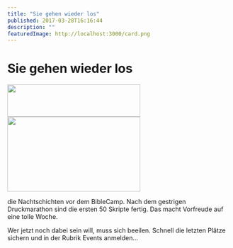 ```yaml
---
title: "Sie gehen wieder los"
published: 2017-03-28T16:16:44
description: ""
featuredImage: http://localhost:3000/card.png
---
```


# Sie gehen wieder los

<p><img data-attachment-id="669" data-permalink="https://www.ec-nordbund.de/sie-gehen-wieder-los/biblecamp_gross2/" data-orig-file="https://www.ec-nordbund.de/wp-content/uploads/BibleCamp_groß2.png" data-orig-size="1124,275" data-comments-opened="1" data-image-meta="{&quot;aperture&quot;:&quot;0&quot;,&quot;credit&quot;:&quot;&quot;,&quot;camera&quot;:&quot;&quot;,&quot;caption&quot;:&quot;&quot;,&quot;created_timestamp&quot;:&quot;0&quot;,&quot;copyright&quot;:&quot;&quot;,&quot;focal_length&quot;:&quot;0&quot;,&quot;iso&quot;:&quot;0&quot;,&quot;shutter_speed&quot;:&quot;0&quot;,&quot;title&quot;:&quot;&quot;,&quot;orientation&quot;:&quot;0&quot;}" data-image-title="BibleCamp_groß2" data-image-description="" data-medium-file="https://www.ec-nordbund.de/wp-content/uploads/BibleCamp_groß2-300x73.png" data-large-file="https://www.ec-nordbund.de/wp-content/uploads/BibleCamp_groß2-1024x251.png" class="alignnone size-medium wp-image-669" src="https://www.ec-nordbund.de/wp-content/uploads/BibleCamp_groß2-300x73.png" alt="" width="300" height="73" srcset="https://www.ec-nordbund.de/wp-content/uploads/BibleCamp_groß2-300x73.png 300w, https://www.ec-nordbund.de/wp-content/uploads/BibleCamp_groß2-768x188.png 768w, https://www.ec-nordbund.de/wp-content/uploads/BibleCamp_groß2-1024x251.png 1024w, https://www.ec-nordbund.de/wp-content/uploads/BibleCamp_groß2.png 1124w" sizes="(max-width: 300px) 100vw, 300px" /><img data-attachment-id="668" data-permalink="https://www.ec-nordbund.de/sie-gehen-wieder-los/dsc_3799/" data-orig-file="https://www.ec-nordbund.de/wp-content/uploads/DSC_3799.jpg" data-orig-size="3840,2160" data-comments-opened="1" data-image-meta="{&quot;aperture&quot;:&quot;2&quot;,&quot;credit&quot;:&quot;&quot;,&quot;camera&quot;:&quot;D5503&quot;,&quot;caption&quot;:&quot;&quot;,&quot;created_timestamp&quot;:&quot;1490717322&quot;,&quot;copyright&quot;:&quot;&quot;,&quot;focal_length&quot;:&quot;4.9&quot;,&quot;iso&quot;:&quot;160&quot;,&quot;shutter_speed&quot;:&quot;0.015625&quot;,&quot;title&quot;:&quot;&quot;,&quot;orientation&quot;:&quot;1&quot;}" data-image-title="DSC_3799" data-image-description="" data-medium-file="https://www.ec-nordbund.de/wp-content/uploads/DSC_3799-300x169.jpg" data-large-file="https://www.ec-nordbund.de/wp-content/uploads/DSC_3799-1024x576.jpg" class="alignnone size-medium wp-image-668" src="https://www.ec-nordbund.de/wp-content/uploads/DSC_3799-300x169.jpg" alt="" width="300" height="169" srcset="https://www.ec-nordbund.de/wp-content/uploads/DSC_3799-300x169.jpg 300w, https://www.ec-nordbund.de/wp-content/uploads/DSC_3799-768x432.jpg 768w, https://www.ec-nordbund.de/wp-content/uploads/DSC_3799-1024x576.jpg 1024w" sizes="(max-width: 300px) 100vw, 300px" /></p>
<p>die Nachtschichten vor dem BibleCamp. Nach dem gestrigen Druckmarathon sind die ersten 50 Skripte fertig. Das macht Vorfreude auf eine tolle Woche.</p>
<p>Wer jetzt noch dabei sein will, muss sich beeilen. Schnell die letzten Plätze sichern und in der Rubrik Events anmelden&#8230;</p>
